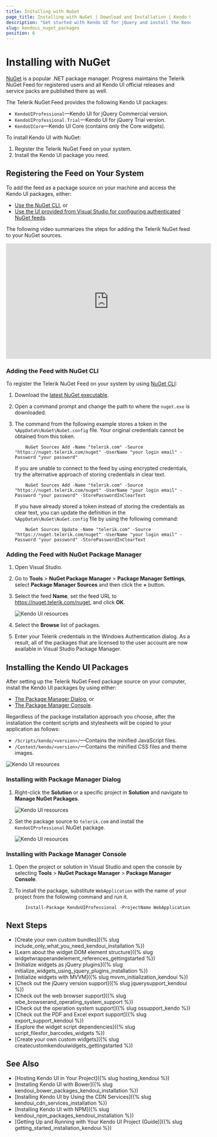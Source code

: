 ```yaml
---
title: Installing with NuGet
page_title: Installing with NuGet | Download and Installation | Kendo UI for jQuery
description: "Get started with Kendo UI for jQuery and install the Kendo UI Professional or Kendo UI Core NuGet packages."
slug: kendoui_nuget_packages
position: 6
---
```


# Installing with NuGet

[NuGet](https://www.nuget.org) is a popular .NET package manager. Progress maintains the Telerik NuGet Feed for registered users and all Kendo UI official releases and service packs are published there as well.

The Telerik NuGet Feed provides the following Kendo UI packages:

* `KendoUIProfessional`&mdash;Kendo UI for jQuery Commercial version.
* `KendoUIProfessional.Trial`&mdash;Kendo UI for jQuery Trial version.
* `KendoUICore`&mdash;Kendo UI Core (contains only the Core widgets).

To install Kendo UI with NuGet:

1. Register the Telerik NuGet Feed on your system.
1. Install the Kendo UI package you need.


## Registering the Feed on Your System

To add the feed as a package source on your machine and access the Kendo UI packages, either:

* [Use the NuGet CLI](#adding-the-feed-with-nuget-cli), or
* [Use the UI provided from Visual Studio for configuring authenticated NuGet feeds](#adding-the-feed-with-nuget-package-manager).

The following video summarizes the steps for adding the Telerik NuGet feed to your NuGet sources.

<iframe width="560" height="315" src="https://www.youtube.com/embed/c3m_BLMXNDk" frameborder="0" allow="accelerometer; autoplay; encrypted-media; gyroscope; picture-in-picture" allowfullscreen></iframe>

### Adding the Feed with NuGet CLI

To register the Telerik NuGet Feed on your system by using [NuGet CLI](http://docs.nuget.org/consume/Command-Line-Reference):

1. Download the [latest NuGet executable](https://dist.nuget.org/win-x86-commandline/latest/nuget.exe).

1. Open a command prompt and change the path to where the `nuget.exe` is downloaded.

1. The command from the following example stores a token in the `%AppData%\NuGet\NuGet.config` file. Your original credentials cannot be obtained from this token.

    ```
        NuGet Sources Add -Name "telerik.com" -Source "https://nuget.telerik.com/nuget" -UserName "your login email" -Password "your password"
    ```

    If you are unable to connect to the feed by using encrypted credentials, try the alternative approach of storing credentials in clear text.

    ```
        NuGet Sources Add -Name "telerik.com" -Source "https://nuget.telerik.com/nuget" -UserName "your login email" -Password "your password" -StorePasswordInClearText
    ```

    If you have already stored a token instead of storing the credentials as clear text, you can update the definition in the `%AppData%\NuGet\NuGet.config` file by using the following command:

    ```
        NuGet Sources Update -Name "telerik.com" -Source "https://nuget.telerik.com/nuget" -UserName "your login email" -Password "your password" -StorePasswordInClearText
    ```

### Adding the Feed with NuGet Package Manager

1. Open Visual Studio.

1. Go to **Tools** > **NuGet Package Manager** > **Package Manager Settings**, select **Package Manager Sources** and then click the **+** button.

1. Select the feed **Name**, set the feed URL to https://nuget.telerik.com/nuget, and click **OK**.

    ![Kendo UI resources](../../images/add-nuget-package-source.png)

1. Select the **Browse** list of packages.

1. Enter your Telerik credentials in the Windows Authentication dialog. As a result, all of the packages that are licensed to the user account are now available in Visual Studio Package Manager.

## Installing the Kendo UI Packages

After setting up the Telerik NuGet Feed package source on your computer, install the Kendo UI packages by using either:

* [The Package Manager Dialog](#installing-with-package-manager-dialog), or
* [The Package Manager Console](#installing-with-package-manager-console).

Regardless of the package installation approach you choose, after the installation the content scripts and stylesheets will be copied to your application as follows:

* `/Scripts/kendo/<version>/`&mdash;Contains the minified JavaScript files.
* `/Content/kendo/<version>/`&mdash;Contains the minified CSS files and theme images.

![Kendo UI resources](../../images/kendo-folder-structure.png)

### Installing with Package Manager Dialog

1. Right-click the **Solution** or a specific project in **Solution** and navigate to **Manage NuGet Packages**.

    ![Kendo UI resources](../../images/manage-nuget-packages.png)

1. Set the package source to `telerik.com` and install the `KendoUIProfessional` NuGet package.

    ![Kendo UI resources](../../images/kendo-ui-package.png)

### Installing with Package Manager Console

1. Open the project or solution in Visual Studio and open the console by selecting **Tools** > **NuGet Package Manager** > **Package Manager Console**.

1. To install the package, substitute `WebApplication` with the name of your project from the following command and run it.

    ```
        Install-Package KendoUIProfessional -ProjectName WebApplication
    ```

## Next Steps

* [Create your own custom bundles]({% slug include_only_what_you_need_kendoui_installation %})
* [Learn about the widget DOM element structure]({% slug widgetwrapperandelement_references_gettingstarted %})
* [Initialize widgets as jQuery plugins]({% slug initialize_widgets_using_jquery_plugins_installation %})
* [Initialize widgets with MVVM]({% slug mvvm_initialization_kendoui %})
* [Check out the jQuery version support]({% slug jquerysupport_kendoui %})
* [Check out the web browser support]({% slug wbe_browserand_operating_system_support %})
* [Check out the operation system support]({% slug ossupport_kendo %})
* [Check out the PDF and Excel export support]({% slug export_support_kendoui %})
* [Explore the widget script dependencies]({% slug script_filesfor_barcodes_widgets %})
* [Create your own custom widgets]({% slug createcustomkendouiwidgets_gettingstarted %})

## See Also

* [Hosting Kendo UI in Your Project]({% slug hosting_kendoui %})
* [Installing Kendo UI with Bower]({% slug kendoui_bower_packages_kendoui_installation %})
* [Installing Kendo UI by Using the CDN Services]({% slug kendoui_cdn_services_installation %})
* [Installing Kendo UI with NPM]({% slug kendoui_npm_packages_kendoui_installation %})
* [Getting Up and Running with Your Kendo UI Project (Guide)]({% slug getting_started_installation_kendoui %})
